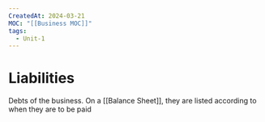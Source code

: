 ```yaml
---
CreatedAt: 2024-03-21
MOC: "[[Business MOC]]"
tags:
  - Unit-1
---
```

# Liabilities
Debts of the business.
On a [[Balance Sheet]], they are listed according to when they are to be paid